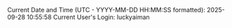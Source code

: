 Current Date and Time (UTC - YYYY-MM-DD HH:MM:SS formatted): 2025-09-28 10:55:58
Current User's Login: luckyaiman
